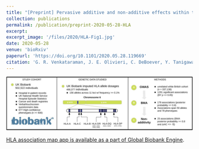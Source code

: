 ```yaml
---
title: "[Preprint] Pervasive additive and non-additive effects within the HLA region contribute to disease risk in the UK Biobank"
collection: publications
permalink: /publication/preprint-2020-05-28-HLA
excerpt:
excerpt_image: '/files/2020/HLA-Fig1.jpg'
date: 2020-05-28
venue: 'bioRxiv'
paperurl: 'https://doi.org/10.1101/2020.05.28.119669'
citation: 'G. R. Venkataraman, J. E. Olivieri, C. DeBoever, Y. Tanigawa, J. M. Justesen, M. A. Rivas, Pervasive additive and non-additive effects within the HLA region contribute to disease risk in the UK Biobank. bioRxiv, 2020.05.28.119669 (2020).'
---
```

<!-- ispublishedpreprint: "True" -->

![HLA figure 1](/files/2020/HLA-Fig1.jpg)

[HLA association map app is available as a part of Global Biobank Engine](https://biobankengine.stanford.edu/hla-assoc).
